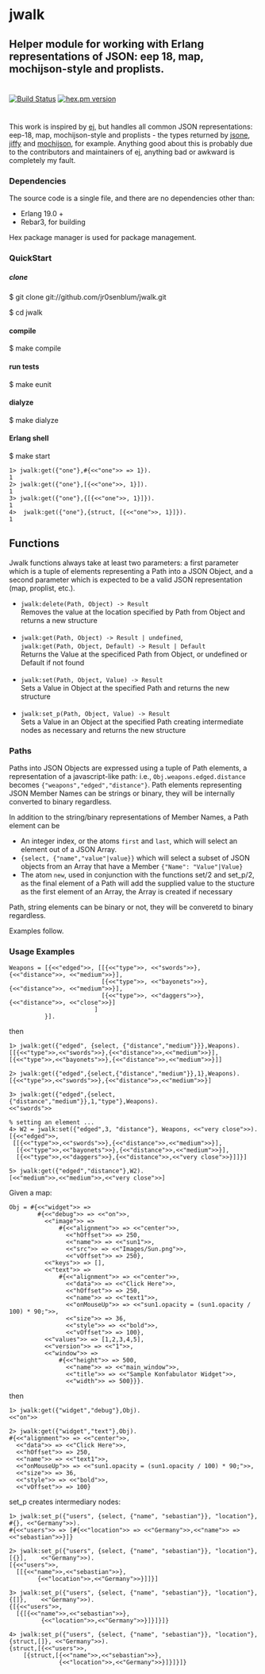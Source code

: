 jwalk  
=====
## Helper module for working with Erlang representations of JSON: eep 18, map, mochijson-style and proplists.
# 

[![Build Status](https://travis-ci.org/jr0senblum/jwalk.svg?branch=master)](https://travis-ci.org/jr0senblum/jwalk)
[![hex.pm version](https://img.shields.io/hexpm/v/jwalk.svg)](https://hex.pm/packages/jwalk)
# 

This work is inspired by [ej](https://github.com/seth/ej), but handles all common JSON representations: eep-18, map, 
mochijson-style and proplists - the types returned by [jsone](https://github.com/sile/jsone), 
[jiffy](https://github.com/davisp/jiffy) and [mochijson](https://github.com/mochi/mochiweb), for example. 
Anything good about this is probably due to the contributors and maintainers of ej, anything bad or awkward is completely my fault.

### Dependencies  
The source code is a single file, and there are no dependencies other than:

* Erlang 19.0 +
* Rebar3, for building

Hex package manager is used for package management.

### QuickStart  
##### clone
$ git clone git://github.com/jr0senblum/jwalk.git

$ cd jwalk

#### compile
$ make compile

#### run tests
$ make eunit

#### dialyze
$ make dialyze

#### Erlang shell
$ make start

    1> jwalk:get({"one"},#{<<"one">> => 1}).
    1
    2> jwalk:get({"one"},[{<<"one">>, 1}]).
    1
    3> jwalk:get({"one"},{[{<<"one">>, 1}]}).
    1
    4>  jwalk:get({"one"},{struct, [{<<"one">>, 1}]}).
    1


## Functions  
Jwalk functions always take at least two parameters: a first parameter which is a
tuple of elements representing a Path into a JSON Object, and a second 
parameter which is expected to be a valid JSON representation (map, proplist, etc.).


* ``jwalk:delete(Path, Object) -> Result`` </br>
 Removes the value at the location specified by Path from Object and returns a new structure </br></br>
* ``jwalk:get(Path, Object) -> Result | undefined``, </br>
 ``jwalk:get(Path, Object, Default) -> Result | Default``</br>
 Returns the Value at the specificed Path from Object, or undefined or Default if not found </br> </br>
* ``jwalk:set(Path, Object, Value) -> Result``</br>
Sets a Value in Object at the specified Path and returns the new structure </br> </br>
* ``jwalk:set_p(Path, Object, Value) -> Result``</br>
Sets a Value in an Object at the specified Path creating intermediate nodes as necessary and 
returns the new structure

### Paths  
Paths into JSON Objects are expressed using a tuple of Path elements, a 
representation of a javascript-like path: i.e.,
``Obj.weapons.edged.distance``  becomes ``{"weapons","edged","distance"}``. 
Path elements representing JSON Member Names can be strings or binary, they 
will be internally converted to binary regardless.

In addition to the string/binary representations of Member Names, a Path element can 
be

* An integer index, or the atoms `first` and `last`, which will select 
an element out of a JSON Array.
* ``{select, {"name","value"|value}}`` which will select a subset of JSON objects 
from an Array that have a Member ``{"Name": "Value"|Value}`` 
* The atom `new`, used in conjunction with the functions set/2 and set_p/2, as the final element of a Path will add the supplied value to the stucture as the first element of an Array, the Array is created if necessary

Path, string elements can be binary or not, they will be converetd to binary regardless.

Examples follow.

### Usage Examples 
    Weapons = [{<<"edged">>, [[{<<"type">>, <<"swords">>}, {<<"distance">>, <<"medium">>}],   
                              [{<<"type">>, <<"bayonets">>},  {<<"distance">>, <<"medium">>}],
                              [{<<"type">>, <<"daggers">>}, {<<"distance">>, <<"close">>}]                            
                            ]                            
              }].
              

then
	
    1> jwalk:get({"edged", {select, {"distance","medium"}}},Weapons).
    [[{<<"type">>,<<"swords">>},{<<"distance">>,<<"medium">>}],
    [{<<"type">>,<<"bayonets">>},{<<"distance">>,<<"medium">>}]]

    2> jwalk:get({"edged",{select,{"distance","medium"}},1},Weapons).
    [{<<"type">>,<<"swords">>},{<<"distance">>,<<"medium">>}]

    3> jwalk:get({"edged",{select,{"distance","medium"}},1,"type"},Weapons).
    <<"swords">>
	
    % setting an element ...
    4> W2 = jwalk:set({"edged",3, "distance"}, Weapons, <<"very close">>).
    [{<<"edged">>,
     [[{<<"type">>,<<"swords">>},{<<"distance">>,<<"medium">>}],
      [{<<"type">>,<<"bayonets">>},{<<"distance">>,<<"medium">>}],
      [{<<"type">>,<<"daggers">>},{<<"distance">>,<<"very close">>}]]}]
    
    5> jwalk:get({"edged","distance"},W2).
    [<<"medium">>,<<"medium">>,<<"very close">>]

Given a map:

    Obj = #{<<"widget">> => 
            #{<<"debug">> => <<"on">>,
              <<"image">> => 
                  #{<<"alignment">> => <<"center">>,
                    <<"hOffset">> => 250,
                    <<"name">> => <<"sun1">>,
                    <<"src">> => <<"Images/Sun.png">>,
                    <<"vOffset">> => 250},
              <<"keys">> => [],
              <<"text">> => 
                  #{<<"alignment">> => <<"center">>,
                    <<"data">> => <<"Click Here">>,
                    <<"hOffset">> => 250,
                    <<"name">> => <<"text1">>,
                    <<"onMouseUp">> => <<"sun1.opacity = (sun1.opacity / 100) * 90;">>,
                    <<"size">> => 36,
                    <<"style">> => <<"bold">>,
                    <<"vOffset">> => 100},
              <<"values">> => [1,2,3,4,5],
              <<"version">> => <<"1">>,
              <<"window">> => 
                  #{<<"height">> => 500,
                    <<"name">> => <<"main_window">>,
                    <<"title">> => <<"Sample Konfabulator Widget">>,
                    <<"width">> => 500}}}.

then
    

    1> jwalk:get({"widget","debug"},Obj).
    <<"on">>
	
	2> jwalk:get({"widget","text"},Obj).
	#{<<"alignment">> => <<"center">>,
  	  <<"data">> => <<"Click Here">>,
  	  <<"hOffset">> => 250,
  	  <<"name">> => <<"text1">>,
  	  <<"onMouseUp">> => <<"sun1.opacity = (sun1.opacity / 100) * 90;">>,
  	  <<"size">> => 36,
  	  <<"style">> => <<"bold">>,
  	  <<"vOffset">> => 100}
      
set_p creates intermediary nodes: 

	1> jwalk:set_p({"users", {select, {"name", "sebastian"}}, "location"}, #{}, <<"Germany">>).
    #{<<"users">> => [#{<<"location">> => <<"Germany">>,<<"name">> => <<"sebastian">>}]}

	2> jwalk:set_p({"users", {select, {"name", "sebastian"}}, "location"}, [{}],    <<"Germany">>).
	[{<<"users">>,
	  [[{<<"name">>,<<"sebastian">>},
            {<<"location">>,<<"Germany">>}]]}]

    3> jwalk:set_p({"users", {select, {"name", "sebastian"}}, "location"}, {[]},    <<"Germany">>).
	{[{<<"users">>,
   	  [{[{<<"name">>,<<"sebastian">>},
             {<<"location">>,<<"Germany">>}]}]}]}

    4> jwalk:set_p({"users", {select, {"name", "sebastian"}}, "location"}, {struct,[]}, <<"Germany">>).
    {struct,[{<<"users">>,
        [{struct,[{<<"name">>,<<"sebastian">>},
                  {<<"location">>,<<"Germany">>}]}]}]}
